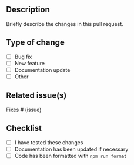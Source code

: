 ## Description
Briefly describe the changes in this pull request.

## Type of change
- [ ] Bug fix
- [ ] New feature
- [ ] Documentation update
- [ ] Other

## Related issue(s)
Fixes # (issue)

## Checklist
- [ ] I have tested these changes
- [ ] Documentation has been updated if necessary
- [ ] Code has been formatted with `npm run format`